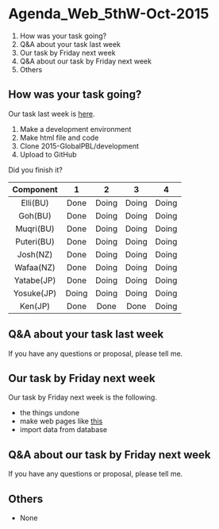 # Agenda_Web_5thW-Oct-2015

1. How was your task going?
1. Q&A about your task last week
1. Our task by Friday next week
1. Q&A about our task by Friday next week
1. Others


## How was your task going?

Our task last week is [here](documents/meeting/weekly/Minutes_Web_3w-Oct-2015.md).  

1. Make a development environment
1. Make html file and code
1. Clone 2015-GlobalPBL/development
1. Upload to GitHub

Did you finish it?

|Component|1|2|3|4|  
|:---:|:---:|:---:|:---:|:---:|
|Elli(BU) 	|Done|Doing|Doing|Doing|
|Goh(BU) 	|Done|Doing|Doing|Doing|
|Muqri(BU) 	|Done|Doing|Doing|Doing|  
|Puteri(BU) 	|Done|Doing|Doing|Doing|  
|Josh(NZ) 	|Done|Doing|Doing|Doing|  
|Wafaa(NZ) 	|Done|Doing|Doing|Doing|  
|Yatabe(JP) 	|Done|Doing|Doing|Doing|
|Yosuke(JP) 	|Doing|Doing|Doing|Doing|
|Ken(JP) 	|Done|Done|Done|Doing|  



## Q&A about your task last week

If you have any questions or proposal, please tell me.


## Our task by Friday next week

Our task by Friday next week is the following.

* the things undone
* make web pages like [this](https://drive.google.com/file/d/0B6PTRu12AkpJcFRwa3g1WHNOMG8/view?usp=sharing)
* import data from database


## Q&A about our task by Friday next week

If you have any questions or proposal, please tell me.


## Others

* None
